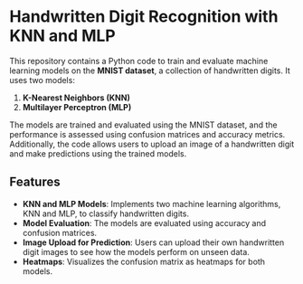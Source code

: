 # Handwritten Digit Recognition with KNN and MLP

This repository contains a Python code to train and evaluate machine learning models on the **MNIST dataset**, a collection of handwritten digits. It uses two models:

1. **K-Nearest Neighbors (KNN)**
2. **Multilayer Perceptron (MLP)**

The models are trained and evaluated using the MNIST dataset, and the performance is assessed using confusion matrices and accuracy metrics. Additionally, the code allows users to upload an image of a handwritten digit and make predictions using the trained models.

## Features
- **KNN and MLP Models**: Implements two machine learning algorithms, KNN and MLP, to classify handwritten digits.
- **Model Evaluation**: The models are evaluated using accuracy and confusion matrices.
- **Image Upload for Prediction**: Users can upload their own handwritten digit images to see how the models perform on unseen data.
- **Heatmaps**: Visualizes the confusion matrix as heatmaps for both models.
